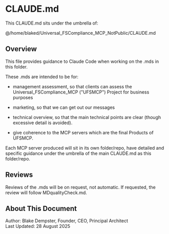# CLAUDE.md

This CLAUDE.md sits under the umbrella of:

@/home/blaked/Universal_FSCompliance_MCP_NotPublic/CLAUDE.md

## Overview

This file provides guidance to Claude Code when working on the .mds in this folder.

These .mds are intended to be for:

- management assessment, so that clients can assess the Universal_FSCompliance_MCP ("UFSMCP") Project for business purposes
  
- marketing, so that we can get out our messages
  
- technical overview, so that the main technical points are clear (though excessive detail is avoided).
  
- give coherence to the MCP servers which are the final Products of UFSMCP.
   
Each MCP server produced will sit in its own folder/repo, have detailed and specific guidance under the umbrella of the main CLAUDE.md as this folder/repo. 

## Reviews

Reviews of the .mds will be on request, not automatic. If requested, the review will follow MDqualityCheck.md.

## About This Document

Author: Blake Dempster, Founder, CEO, Principal Architect  
Last Updated: 28 August 2025  